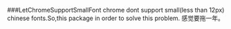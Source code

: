 ###LetChromeSupportSmallFont
chrome dont support small(less than 12px) chinese fonts.So,this package in order to solve this problem.
感觉要拖一年。
